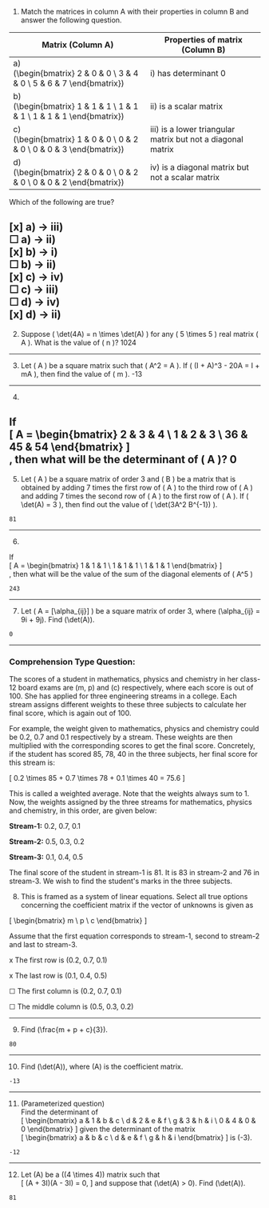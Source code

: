 1) Match the matrices in column A with their properties in column B and answer the following question.  

| Matrix (Column A) | Properties of matrix (Column B) |
|-------------------|--------------------------------|
| a) <br> \(\begin{bmatrix} 2 & 0 & 0 \\ 3 & 4 & 0 \\ 5 & 6 & 7 \end{bmatrix}\) | i) has determinant 0 |
| b) <br> \(\begin{bmatrix} 1 & 1 & 1 \\ 1 & 1 & 1 \\ 1 & 1 & 1 \end{bmatrix}\) | ii) is a scalar matrix |
| c) <br> \(\begin{bmatrix} 1 & 0 & 0 \\ 0 & 2 & 0 \\ 0 & 0 & 3 \end{bmatrix}\) | iii) is a lower triangular matrix but not a diagonal matrix |
| d) <br> \(\begin{bmatrix} 2 & 0 & 0 \\ 0 & 2 & 0 \\ 0 & 0 & 2 \end{bmatrix}\) | iv) is a diagonal matrix but not a scalar matrix |

Which of the following are true?

[x]  a) → iii)  
☐ a) → ii)  
[x] b) → i)  
☐ b) → ii)  
[x] c) → iv)  
☐ c) → iii)  
☐ d) → iv)  
[x] d) → ii)
---

2) Suppose \( \det(4A) = n \times \det(A) \) for any \( 5 \times 5 \) real matrix \( A \). What is the value of \( n \)?
1024
---


3) Let \( A \) be a square matrix such that \( A^2 = A \). If \( (I + A)^3 - 20A = I + mA \), then find the value of \( m \).
-13
---


4)  
If  
\[
A = \begin{bmatrix}
2 & 3 & 4 \\
1 & 2 & 3 \\
36 & 45 & 54
\end{bmatrix}
\]  
, then what will be the determinant of \( A \)?
0
---


5) Let \( A \) be a square matrix of order 3 and \( B \) be a matrix that is obtained by adding 7 times the first row of \( A \) to the third row of \( A \) and adding 7 times the second row of \( A \) to the first row of \( A \). If \( \det(A) = 3 \), then find out the value of \( \det(3A^2 B^{-1}) \).
```
81
```
---


6)  
If  
\[
A = \begin{bmatrix}
1 & 1 & 1 \\
1 & 1 & 1 \\
1 & 1 & 1
\end{bmatrix}
\]  
, then what will be the value of the sum of the diagonal elements of \( A^5 \)

```
243
```

---

7) Let \( A = [\alpha_{ij}] \) be a square matrix of order 3, where \(\alpha_{ij} = 9i + 9j\). Find \(\det(A)\).
```
0
```

---

### Comprehension Type Question:

The scores of a student in mathematics, physics and chemistry in her class-12 board exams are \(m, p\) and \(c\) respectively, where each score is out of 100. She has applied for three engineering streams in a college. Each stream assigns different weights to these three subjects to calculate her final score, which is again out of 100.

For example, the weight given to mathematics, physics and chemistry could be 0.2, 0.7 and 0.1 respectively by a stream. These weights are then multiplied with the corresponding scores to get the final score. Concretely, if the student has scored 85, 78, 40 in the three subjects, her final score for this stream is:

\[
0.2 \times 85 + 0.7 \times 78 + 0.1 \times 40 = 75.6
\]

This is called a weighted average. Note that the weights always sum to 1. Now, the weights assigned by the three streams for mathematics, physics and chemistry, in this order, are given below:

**Stream-1:** 0.2, 0.7, 0.1

**Stream-2:** 0.5, 0.3, 0.2

**Stream-3:** 0.1, 0.4, 0.5

The final score of the student in stream-1 is 81. It is 83 in stream-2 and 76 in stream-3. We wish to find the student's marks in the three subjects.


8) This is framed as a system of linear equations. Select all true options concerning the coefficient matrix if the vector of unknowns is given as

\[
\begin{bmatrix}
m \\
p \\
c
\end{bmatrix}
\]

Assume that the first equation corresponds to stream-1, second to stream-2 and last to stream-3.

x The first row is \(0.2, 0.7, 0.1\)

x The last row is \(0.1, 0.4, 0.5\)

☐ The first column is \(0.2, 0.7, 0.1\)

☐ The middle column is \(0.5, 0.3, 0.2\)

---

9) Find \(\frac{m + p + c}{3}\).
```
80
```
---

10) Find \(\det(A)\), where \(A\) is the coefficient matrix.
```
-13
```

---

11) (Parameterized question)  
Find the determinant of  
\[
\begin{bmatrix}
a & 1 & b & c \\
d & 2 & e & f \\
g & 3 & h & i \\
0 & 4 & 0 & 0
\end{bmatrix}
\]
given the determinant of the matrix  
\[
\begin{bmatrix}
a & b & c \\
d & e & f \\
g & h & i
\end{bmatrix}
\]
is \(-3\).

```
-12
```

---

12) Let \(A\) be a \((4 \times 4)\) matrix such that  
\[
(A + 3I)(A - 3I) = 0,
\]
and suppose that \(\det(A) > 0\). Find \(\det(A)\).
```
81
```
